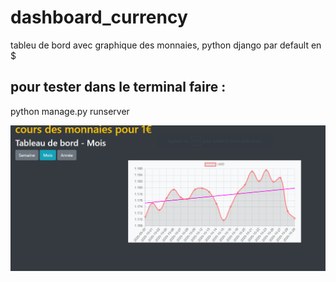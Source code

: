 # dashboard_currency
tableu de bord avec graphique des monnaies, python django
par default en $


## pour tester dans le terminal faire :
python manage.py runserver

![alt text](https://github.com/ptlu79/dashboard_currency/blob/master/visu-dash.png) 
